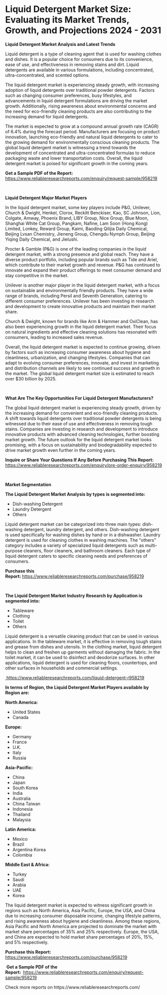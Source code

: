 <p><h1>Liquid Detergent Market Size: Evaluating its Market Trends, Growth, and Projections 2024 - 2031</h1></p><p><strong>Liquid Detergent Market Analysis and Latest Trends</strong></p>
<p><p>Liquid detergent is a type of cleaning agent that is used for washing clothes and dishes. It is a popular choice for consumers due to its convenience, ease of use, and effectiveness in removing stains and dirt. Liquid detergents are available in various formulations, including concentrated, ultra-concentrated, and scented options.</p><p>The liquid detergent market is experiencing steady growth, with increasing adoption of liquid detergents over traditional powder detergents. Factors such as changing consumer preferences, busy lifestyles, and advancements in liquid detergent formulations are driving the market growth. Additionally, rising awareness about environmental concerns and the need for eco-friendly cleaning products are also contributing to the increasing demand for liquid detergents.</p><p>The market is expected to grow at a compound annual growth rate (CAGR) of 6.4% during the forecast period. Manufacturers are focusing on product innovation, launching eco-friendly and natural liquid detergents to cater to the growing demand for environmentally conscious cleaning products. The global liquid detergent market is witnessing a trend towards the development of concentrated and ultra-concentrated formulas to reduce packaging waste and lower transportation costs. Overall, the liquid detergent market is poised for significant growth in the coming years.</p></p>
<p><strong>Get a Sample PDF of the Report:&nbsp;</strong> <a href="https://www.reliableresearchreports.com/enquiry/request-sample/958219">https://www.reliableresearchreports.com/enquiry/request-sample/958219</a></p>
<p>&nbsp;</p>
<p><strong>Liquid Detergent Major Market Players</strong></p>
<p><p>In the liquid detergent market, some key players include P&G, Unilever, Church & Dwight, Henkel, Clorox, Reckitt Benckiser, Kao, SC Johnson, Lion, Colgate, Amway, Phoenix Brand, LIBY Group, Nice Group, Blue Moon, Shanghai White Cat Group, Pangkam, Nafine, Lam Soon (Hong Kong) Limited, Lonkey, Reward Group, Kaimi, Baoding Qilijia Daily Chemical, Beijing Lvsan Chemistry, Jieneng Group, Chengdu Nymph Group, Beijing Yiqing Daily Chemical, and Jielushi.</p><p>Procter & Gamble (P&G) is one of the leading companies in the liquid detergent market, with a strong presence and global reach. They have a diverse product portfolio, including popular brands such as Tide and Ariel, which contribute to their market growth and revenue. P&G has continued to innovate and expand their product offerings to meet consumer demand and stay competitive in the market.</p><p>Unilever is another major player in the liquid detergent market, with a focus on sustainable and environmentally friendly products. They have a wide range of brands, including Persil and Seventh Generation, catering to different consumer preferences. Unilever has been investing in research and development to create innovative products and maintain their market share.</p><p>Church & Dwight, known for brands like Arm & Hammer and OxiClean, has also been experiencing growth in the liquid detergent market. Their focus on natural ingredients and effective cleaning solutions has resonated with consumers, leading to increased sales revenue.</p><p>Overall, the liquid detergent market is expected to continue growing, driven by factors such as increasing consumer awareness about hygiene and cleanliness, urbanization, and changing lifestyles. Companies that can adapt to evolving consumer preferences, innovate, and invest in marketing and distribution channels are likely to see continued success and growth in the market. The global liquid detergent market size is estimated to reach over $30 billion by 2025.</p></p>
<p>&nbsp;</p>
<p><strong>What Are The Key Opportunities For Liquid Detergent Manufacturers?</strong></p>
<p><p>The global liquid detergent market is experiencing steady growth, driven by the increasing demand for convenient and eco-friendly cleaning products. A shift towards liquid detergents over traditional powder detergents is being witnessed due to their ease of use and effectiveness in removing tough stains. Companies are investing in research and development to introduce innovative products with advanced cleaning technologies, further boosting market growth. The future outlook for the liquid detergent market looks promising, with a focus on sustainability and biodegradability expected to drive market growth even further in the coming years.</p></p>
<p><strong>Inquire or Share Your Questions If Any Before Purchasing This Report:</strong> <a href="https://www.reliableresearchreports.com/enquiry/pre-order-enquiry/958219">https://www.reliableresearchreports.com/enquiry/pre-order-enquiry/958219</a></p>
<p>&nbsp;</p>
<p><strong>Market Segmentation</strong></p>
<p><strong>The Liquid Detergent Market Analysis by types is segmented into:</strong></p>
<p><ul><li>Dish-washing Detergent</li><li>Laundry Detergent</li><li>Others</li></ul></p>
<p><p>Liquid detergent market can be categorized into three main types: dish-washing detergent, laundry detergent, and others. Dish-washing detergent is used specifically for washing dishes by hand or in a dishwasher. Laundry detergent is used for cleaning clothes in washing machines. The "others" category includes a variety of specialized liquid detergents such as multi-purpose cleaners, floor cleaners, and bathroom cleaners. Each type of liquid detergent caters to specific cleaning needs and preferences of consumers.</p></p>
<p><strong>Purchase this Report:&nbsp;</strong><a href="https://www.reliableresearchreports.com/purchase/958219">https://www.reliableresearchreports.com/purchase/958219</a></p>
<p>&nbsp;</p>
<p><strong>The Liquid Detergent Market Industry Research by Application is segmented into:</strong></p>
<p><ul><li>Tableware</li><li>Clothing</li><li>Toilet</li><li>Others</li></ul></p>
<p><p>Liquid detergent is a versatile cleaning product that can be used in various applications. In the tableware market, it is effective in removing tough stains and grease from dishes and utensils. In the clothing market, liquid detergent helps to clean and freshen up garments without damaging the fabric. In the toilet market, it can be used to disinfect and deodorize surfaces. In other applications, liquid detergent is used for cleaning floors, countertops, and other surfaces in households and commercial settings.</p></p>
<p><a href="https://www.reliableresearchreports.com/liquid-detergent-r958219">&nbsp;https://www.reliableresearchreports.com/liquid-detergent-r958219</a></p>
<p><strong>In terms of Region, the Liquid Detergent Market Players available by Region are:</strong></p>
<p>
    <p> <strong> North America: </strong>
        <ul>
            <li>United States</li>
            <li>Canada</li>
        </ul>
        </p> 
    <p> <strong> Europe: </strong>
        <ul>
            <li>Germany</li>
            <li>France</li>
            <li>U.K.</li>
            <li>Italy</li>
            <li>Russia</li>
        </ul>
        </p> 
    <p> <strong> Asia-Pacific: </strong>
        <ul>
            <li>China</li>
            <li>Japan</li>
            <li>South Korea</li>
            <li>India</li>
            <li>Australia</li>
            <li>China Taiwan</li>
            <li>Indonesia</li>
            <li>Thailand</li>
            <li>Malaysia</li>
        </ul>
        </p> 
    <p> <strong> Latin America: </strong>
        <ul>
            <li>Mexico</li>
            <li>Brazil</li>
            <li>Argentina Korea</li>
            <li>Colombia</li>
        </ul>
        </p> 
    <p> <strong> Middle East & Africa: </strong>
        <ul>
            <li>Turkey</li>
            <li>Saudi</li>
            <li>Arabia</li>
            <li>UAE</li>
            <li>Korea</li>
        </ul>
    </p>
    </p>
<p><p>The liquid detergent market is expected to witness significant growth in regions such as North America, Asia Pacific, Europe, the USA, and China due to increasing consumer disposable income, changing lifestyle patterns, and rising awareness about hygiene and cleanliness. Among these regions, Asia Pacific and North America are projected to dominate the market with market share percentages of 35% and 25% respectively. Europe, the USA, and China are expected to hold market share percentages of 20%, 15%, and 5% respectively.</p></p>
<p><strong>Purchase this Report: </strong><a href="https://www.reliableresearchreports.com/purchase/958219">https://www.reliableresearchreports.com/purchase/958219</a></p>
<p>&nbsp;<strong>Get a Sample PDF of the Report:&nbsp;&nbsp;</strong><a href="https://www.reliableresearchreports.com/enquiry/request-sample/958219">https://www.reliableresearchreports.com/enquiry/request-sample/958219</a></p>
<p><strong></strong></p>
<p>Check more reports on https://www.reliableresearchreports.com/</p>